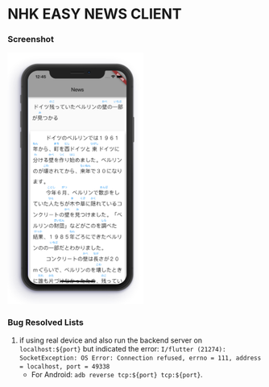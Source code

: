 # NHK EASY NEWS CLIENT 

### Screenshot

<img src = "/resources/NHK_ScreenShot.png" height = 500/>

### Bug Resolved Lists

1. if using real device and also run the backend server on `localhost:${port}` but indicated the error: `I/flutter (21274): SocketException: OS Error: Connection refused, errno = 111, address = localhost, port = 49338`
   * For Android: `adb reverse tcp:${port} tcp:${port}`.

